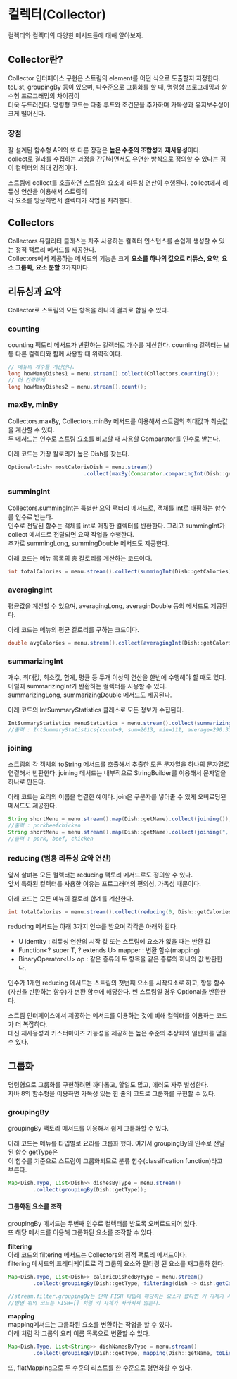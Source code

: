 # 컬렉터(Collector)
컬렉터와 컬렉터의 다양한 메서드들에 대해 알아보자.
## Collector란?
Collector 인터페이스 구현은 스트림의 element를 어떤 식으로 도출할지 지정한다.  
toList, groupingBy 등이 있으며, 다수준으로 그룹화를 할 때, 명령형 프로그래밍과 함수형 프로그래밍의 차이점이  
더욱 두드러진다. 명령형 코드는 다중 루프와 조건문을 추가하며 가독성과 유지보수성이 크게 떨어진다.  

### 장점
잘 설계된 함수형 API의 또 다른 장점은 **높은 수준의 조합성**과 **재사용성**이다.  
collect로 결과를 수집하는 과정을 간단하면서도 유연한 방식으로 정의할 수 있다는 점이 컬렉터의 최대 강점이다.  

스트림에 collect를 호출하면 스트림의 요소에 리듀싱 연산이 수행된다. collect에서 리듀싱 연산을 이용해서 스트림의  
각 요소를 방문하면서 컬렉터가 작업을 처리한다.

## Collectors
Collectors 유틸리티 클래스는 자주 사용하는 컬렉터 인스턴스를 손쉽게 생성할 수 있는 정적 팩토리 메서드를 제공한다.  
Collectors에서 제공하는 메서드의 기능은 크게 **요소를 하나의 값으로 리듀스, 요약**, **요소 그룹화**, **요소 분할** 3가지이다.

## 리듀싱과 요약
Collector로 스트림의 모든 항목을 하나의 결과로 합칠 수 있다.

### counting
counting 팩토리 메서드가 반환하는 컬렉터로 개수를 계산한다. counting 컬렉터는 보통 다른 컬렉터와 함께 사용할 때 위력적이다.  
``` java
// 메뉴의 개수를 계산한다.
long howManyDishes1 = menu.stream().collect(Collectors.counting());
// 더 간략하게
long howManyDishes2 = menu.stream().count();
```

### maxBy, minBy
Collectors.maxBy, Collectors.minBy 메서드를 이용해서 스트림의 최대값과 최솟값을 계산할 수 있다.  
두 메서드는 인수로 스트림 요소를 비교할 때 사용할 Comparator를 인수로 받는다.  

아래 코드는 가장 칼로리가 높은 Dish를 찾는다. 

``` java
Optional<Dish> mostCalorieDish = menu.stream()
                        .collect(maxBy(Comparator.comparingInt(Dish::getCalories)));
```

### summingInt
Collectors.summingInt는 특별한 요약 팩터리 메서드로, 객체를 int로 매핑하는 함수를 인수로 받는다.  
인수로 전달된 함수는 객체를 int로 매핑한 컬렉터를 반환한다. 그리고 summingInt가 collect 메서드로 전달되면 요약 작업을 수행한다.  
추가로 summingLong, summingDouble 메서드도 제공한다.

아래 코드는 메뉴 목록의 총 칼로리를 계산하는 코드이다.

``` java
int totalCalories = menu.stream().collect(summingInt(Dish::getCalories));
```

### averagingInt
평균값을 계산할 수 있으며, averagingLong, averaginDouble 등의 메서드도 제공된다.  

아래 코드는 메뉴의 평균 칼로리를 구하는 코드이다.

``` java
double avgCalories = menu.stream().collect(averagingInt(Dish::getCalories));
```
### summarizingInt
개수, 최대값, 최소값, 합계, 평균 등 두개 이상의 연산을 한번에 수행해야 할 때도 있다.  
이럴때 summarizingInt가 반환하는 컬렉터를 사용할 수 있다.  
summarizingLong, summarizingDouble 메서드도 제공된다.

아래 코드의 IntSummaryStatistics 클래스로 모든 정보가 수집된다.

``` java
IntSummaryStatistics menuStatistics = menu.stream().collect(summarizingInt(Dish::getCalories));
//출력 : IntSummaryStatistics{count=9, sum=2613, min=111, average=290.333333, max=400}
```

### joining
스트림의 각 객체의 toString 메서드를 호출해서 추출한 모든 문자열을 하나의 문자열로 연결해서 반환한다.
joining 메서드는 내부적으로 StringBuilder를 이용해서 문자열을 하나로 만든다.

아래 코드는 요리의 이름을 연결한 예이다. join은 구분자를 넣어줄 수 있게 오버로딩된 메서드도 제공한다.

``` java
String shortMenu = menu.stream().map(Dish::getName).collect(joining());
//출력 : porkbeefchicken
String shortMenu = menu.stream().map(Dish::getName).collect(joining(", "));
//출력 : pork, beef, chicken
```

### reducing (범용 리듀싱 요약 연산)
앞서 살펴본 모든 컬렉터는 reducing 팩토리 메서드로도 정의할 수 있다.  
앞서 특화된 컬렉터를 사용한 이유는 프로그래머의 편의성, 가독성 때문이다.  

아래 코드는 모든 메뉴의 칼로리 합계를 계산한다.

``` java
int totalCalories = menu.stream().collect(reducing(0, Dish::getCalories, (i, j) -> i + j));
```

reducing 메서드는 아래 3가지 인수를 받으며 각각은 아래와 같다.
- U identity : 리듀싱 연산의 시작 값 또는 스트림에 요소가 없을 때는 반환 값
- Function<? super T, ? extends U> mapper : 변환 함수(mapping)
- BinaryOperator\<U> op : 같은 종류의 두 항목을 같은 종류의 하나의 값 반환한다.

인수가 1개인 reducing 메서드는 스트림의 첫번째 요소를 시작요소로 하고, 항등 함수(자신을 반환하는 함수)가 변환 함수에 해당한다.  빈 스트림일 경우 Optional을 반환한다.

스트림 인터페이스에서 제공하는 메서드를 이용하는 것에 비해 컬렉터를 이용하는 코드가 더 복잡하다.  
대신 재사용성과 커스터마이즈 가능성을 제공하는 높은 수준의 추상화와 일반화를 얻을 수 있다.

## 그룹화
명령형으로 그룹화를 구현하려면 까다롭고, 할일도 많고, 에러도 자주 발생한다.  
자바 8의 함수형을 이용하면 가독성 있는 한 줄의 코드로 그룹화를 구현할 수 있다.

### groupingBy
groupingBy 팩토리 메서드를 이용해서 쉽게 그룹화할 수 있다.  

아래 코드는 메뉴를 타입별로 요리를 그룹화 했다. 여기서 groupingBy의 인수로 전달된 함수 getType은  
이 함수를 기준으로 스트림이 그룹화되므로 분류 함수(classification function)라고 부른다.

``` java
Map<Dish.Type, List<Dish>> dishesByType = menu.stream()
        .collect(groupingBy(Dish::getType));
```

#### 그룹화된 요소를 조작
groupingBy 메서드는 두번째 인수로 컬렉터를 받도록 오버로드되어 있다.  
또 해당 메서드를 이용해 그룹화된 요소를 조작할 수 있다.  

**filtering**  
아래 코드의 filtering 메서드는 Collectors의 정적 팩토리 메서드이다.  
filtering 메서드의 프레디케이트로 각 그룹의 요소와 필터링 된 요소를 재그룹화 한다.

``` java
Map<Dish.Type, List<Dish>> caloricDishedByType = menu.stream()
        .collect(groupingBy(Dish::getType, filtering(dish -> dish.getCalories() > 500, toList())));

//stream.filter.groupingBy는 만약 FISH 타입에 해당하는 요소가 없다면 키 자체가 사라진다.
//반면 위의 코드는 FISH=[] 처럼 키 자체가 사라지지 않는다.
```

**mapping**  
mapping메서드는 그룹화된 요소를 변환하는 작업을 할 수 있다.  
아래 처럼 각 그룹의 요리 이름 목록으로 변환할 수 있다.

``` java
Map<Dish.Type, List<String>> dishNamesByType = menu.stream()
        .collect(groupingBy(Dish::getType, mapping(Dish::getName, toList())));
```

또, flatMapping으로 두 수준의 리스트를 한 수준으로 평면화할 수 있다.


































